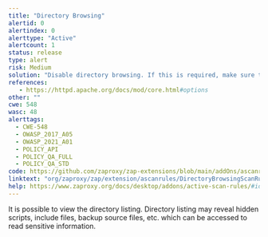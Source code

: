 ```yaml
---
title: "Directory Browsing"
alertid: 0
alertindex: 0
alerttype: "Active"
alertcount: 1
status: release
type: alert
risk: Medium
solution: "Disable directory browsing. If this is required, make sure the listed files does not induce risks."
references:
   - https://httpd.apache.org/docs/mod/core.html#options
other: ""
cwe: 548
wasc: 48
alerttags: 
  - CWE-548
  - OWASP_2017_A05
  - OWASP_2021_A01
  - POLICY_API
  - POLICY_QA_FULL
  - POLICY_QA_STD
code: https://github.com/zaproxy/zap-extensions/blob/main/addOns/ascanrules/src/main/java/org/zaproxy/zap/extension/ascanrules/DirectoryBrowsingScanRule.java
linktext: "org/zaproxy/zap/extension/ascanrules/DirectoryBrowsingScanRule.java"
help: https://www.zaproxy.org/docs/desktop/addons/active-scan-rules/#id-0
---
```

It is possible to view the directory listing. Directory listing may reveal hidden scripts, include files, backup source files, etc. which can be accessed to read sensitive information.
